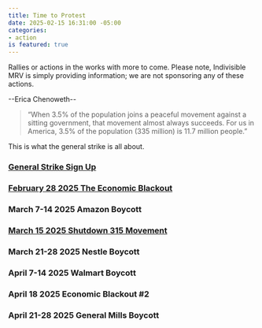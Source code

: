 ```yaml
---
title: Time to Protest
date: 2025-02-15 16:31:00 -05:00
categories:
- action
is featured: true
---
```


Rallies or actions in the works with more to come. Please note, Indivisible MRV is simply providing information; we are not sponsoring any of these actions.

--Erica Chenoweth--
> “When 3.5% of the population joins a peaceful movement against a sitting government, that movement almost always succeeds.
For us in America, 3.5% of the population (335 million) is 11.7 million people.” 
 
This is what the general strike is all about.
### [General Strike Sign Up](https://generalstrikeus.com/?utm_source=substack&utm_medium=email)


### [February 28 2025 The Economic Blackout](https://jointhepeoplesunion.com/command-center/f/the-economic-blackout-february-28th-2025)

### March 7-14 2025 Amazon Boycott 

### [March 15 2025 Shutdown 315 Movement](https://substack.com/home/post/p-156098363) 

### March 21-28 2025 Nestle Boycott

### April 7-14 2025 Walmart Boycott

### April 18 2025 Economic Blackout #2

### April 21-28 2025 General Mills Boycott


